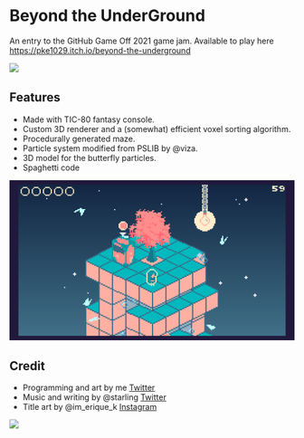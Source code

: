 # Beyond the UnderGround 
An entry to the GitHub Game Off 2021 game jam. Available to play here https://pke1029.itch.io/beyond-the-underground

![](media/screen23.gif)

## Features
* Made with TIC-80 fantasy console.  
* Custom 3D renderer and a (somewhat) efficient voxel sorting algorithm. 
* Procedurally generated maze. 
* Particle system modified from PSLIB by @viza.
* 3D model for the butterfly particles. 
* Spaghetti code 

![](media/screen17.gif)

## Credit
* Programming and art by me [Twitter](https://twitter.com/pke1029)
* Music and writing by @starling [Twitter](https://twitter.com/starlingoboe)
* Title art by @im_erique_k [Instagram](https://www.instagram.com/im_erique_k/)

![](media/screen15.gif)
